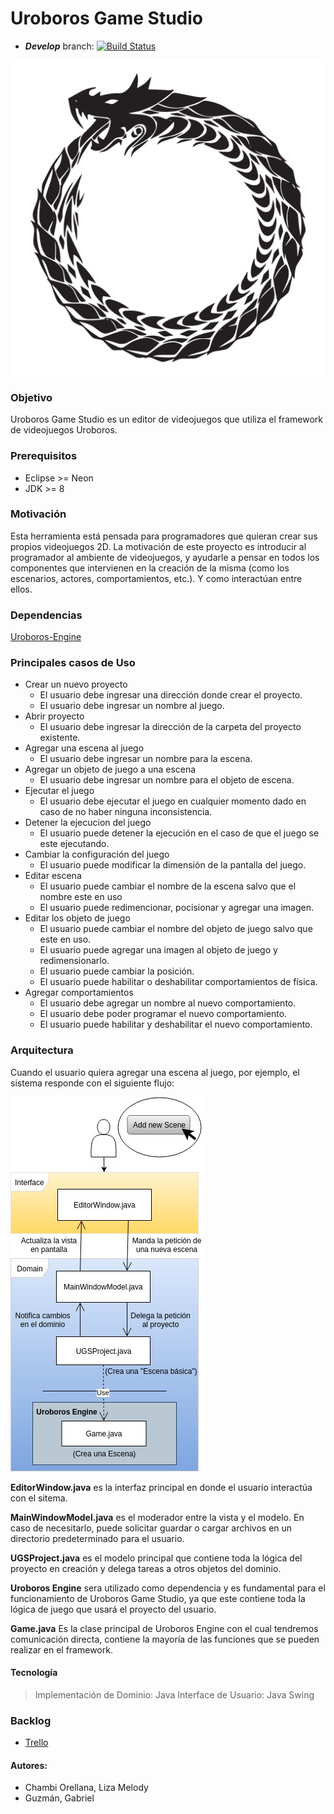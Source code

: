 # Uroboros Game Studio
* ***Develop*** branch: [![Build Status](https://travis-ci.com/UroborosGameTeam/UroborosGameStudio.svg?branch=develop)](https://travis-ci.com/UroborosGameTeam/UroborosGameStudio)

![Uroboros Logo](images/icons_size/Uroboros-Logo.png)

### Objetivo
Uroboros Game Studio es un editor de videojuegos que utiliza el framework de videojuegos Uroboros.

### Prerequisitos
* Eclipse >= Neon
* JDK >= 8

### Motivación
Esta herramienta está pensada para programadores que quieran crear sus propios videojuegos 2D. La motivación de este proyecto es introducir al programador al ambiente de videojuegos, y ayudarle a pensar en todos los componentes que intervienen en la creación de la misma (como los escenarios, actores, comportamientos, etc.). Y como interactúan entre ellos.

### Dependencias
[Uroboros-Engine](https://github.com/TeamUroboros/Uroboros-Engine/tree/develop)

### Principales casos de Uso

* Crear un nuevo proyecto
	* El usuario debe ingresar una dirección donde crear el proyecto.
	* El usuario debe ingresar un nombre al juego.
* Abrir proyecto
	* El usuario debe ingresar la dirección de la carpeta del proyecto existente.
* Agregar una escena al juego
	* El usuario debe ingresar un nombre para la escena.
* Agregar un objeto de juego a una escena
	* El usuario debe ingresar un nombre para el objeto de escena.
* Ejecutar el juego
	* El usuario debe ejecutar el juego en cualquier momento dado en caso de no haber ninguna inconsistencia.
* Detener la ejecucion del juego
	* El usuario puede detener la ejecución en el caso de que el juego se este ejecutando.
* Cambiar la configuración del juego
	* El usuario puede modificar la dimensión de la pantalla del juego.
* Editar escena
	* El usuario puede cambiar el nombre de la escena salvo que el nombre este en uso
	* El usuario puede redimencionar, pocisionar y agregar una imagen.
* Editar los objeto de juego
	* El usuario puede cambiar el nombre del objeto de juego salvo que este en uso.
	* El usuario puede agregar una imagen al objeto de juego y redimensionarlo.
	* El usuario puede cambiar la posición.
	* El usuario puede habilitar o deshabilitar comportamientos de física.
* Agregar comportamientos
	* El usuario debe agregar un nombre al nuevo comportamiento.
	* El usuario debe poder programar el nuevo comportamiento.
	* El usuario puede habilitar y deshabilitar el nuevo comportamiento.

### Arquitectura

Cuando el usuario quiera agregar una escena al juego, por ejemplo, el sistema responde con el siguiente flujo:

![Technology Architecture](images/Arquitectura.jpg)

**EditorWindow.java** es la interfaz principal en donde el usuario interactúa con el sitema.

**MainWindowModel.java** es el moderador entre la vista y el modelo. En caso de necesitarlo, puede solicitar guardar o cargar archivos en un directorio predeterminado para el usuario.

**UGSProject.java** es el modelo principal que contiene toda la lógica del proyecto en creación y delega tareas a otros objetos del dominio.

**Uroboros Engine** sera utilizado como dependencia y es fundamental para el funcionamiento de Uroboros Game Studio, ya que este contiene toda la lógica de juego que usará el proyecto del usuario.

**Game.java** Es la clase principal de Uroboros Engine con el cual tendremos comunicación directa, contiene la mayoría de las funciones que se pueden realizar en el framework.

#### Tecnología
> Implementación de Dominio: Java
> Interface de Usuario: Java Swing

### Backlog
* [Trello](https://trello.com/b/Xs1Q6q4e/uroborus-game-studio)

#### Autores:
* Chambi Orellana, Liza Melody
* Guzmán, Gabriel
